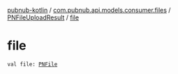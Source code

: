 [pubnub-kotlin](../../index.md) / [com.pubnub.api.models.consumer.files](../index.md) / [PNFileUploadResult](index.md) / [file](./file.md)

# file

`val file: `[`PNFile`](../-p-n-file/index.md)